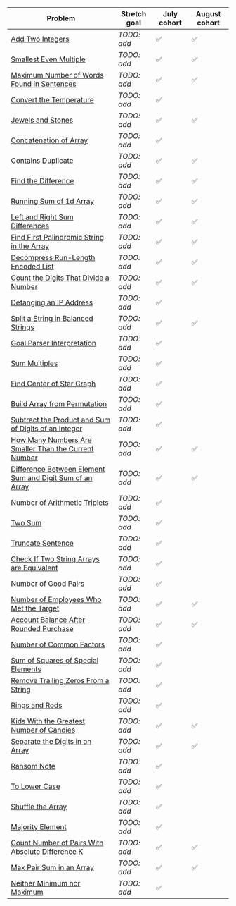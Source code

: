 |Problem|Stretch goal|July cohort|August cohort|
|-|-|-|-|
|[Add Two Integers](https://leetcode.com/problems/add-two-integers/)|_TODO: add_|✅|✅|
|[Smallest Even Multiple](https://leetcode.com/problems/smallest-even-multiple/)|_TODO: add_|✅|✅|
|[Maximum Number of Words Found in Sentences](https://leetcode.com/problems/maximum-number-of-words-found-in-sentences/)|_TODO: add_|✅|✅|
|[Convert the Temperature](https://leetcode.com/problems/convert-the-temperature/)|_TODO: add_|✅||
|[Jewels and Stones](https://leetcode.com/problems/jewels-and-stones/)|_TODO: add_|✅|✅|
|[Concatenation of Array](https://leetcode.com/problems/concatenation-of-array/)|_TODO: add_|✅||
|[Contains Duplicate](https://leetcode.com/problems/contains-duplicate/)|_TODO: add_|✅|✅|
|[Find the Difference](https://leetcode.com/problems/find-the-difference/)|_TODO: add_|✅|✅|
|[Running Sum of 1d Array](https://leetcode.com/problems/running-sum-of-1d-array/)|_TODO: add_|✅|✅|
|[Left and Right Sum Differences](https://leetcode.com/problems/left-and-right-sum-differences/)|_TODO: add_|✅|✅|
|[Find First Palindromic String in the Array](https://leetcode.com/problems/find-first-palindromic-string-in-the-array/)|_TODO: add_|✅|✅|
|[Decompress Run-Length Encoded List](https://leetcode.com/problems/decompress-run-length-encoded-list/)|_TODO: add_|✅|✅|
|[Count the Digits That Divide a Number](https://leetcode.com/problems/count-the-digits-that-divide-a-number/)|_TODO: add_|✅|✅|
|[Defanging an IP Address](https://leetcode.com/problems/defanging-an-ip-address/)|_TODO: add_|✅||
|[Split a String in Balanced Strings](https://leetcode.com/problems/split-a-string-in-balanced-strings/)|_TODO: add_|✅|✅|
|[Goal Parser Interpretation](https://leetcode.com/problems/goal-parser-interpretation/)|_TODO: add_|✅||
|[Sum Multiples](https://leetcode.com/problems/sum-multiples/)|_TODO: add_|✅||
|[Find Center of Star Graph](https://leetcode.com/problems/find-center-of-star-graph/)|_TODO: add_|✅||
|[Build Array from Permutation](https://leetcode.com/problems/build-array-from-permutation/)|_TODO: add_|✅||
|[Subtract the Product and Sum of Digits of an Integer](https://leetcode.com/problems/subtract-the-product-and-sum-of-digits-of-an-integer/)|_TODO: add_|✅||
|[How Many Numbers Are Smaller Than the Current Number](https://leetcode.com/problems/how-many-numbers-are-smaller-than-the-current-number/)|_TODO: add_|✅|✅|
|[Difference Between Element Sum and Digit Sum of an Array](https://leetcode.com/problems/difference-between-element-sum-and-digit-sum-of-an-array/)|_TODO: add_|✅|✅|
|[Number of Arithmetic Triplets](https://leetcode.com/problems/number-of-arithmetic-triplets/)|_TODO: add_|✅||
|[Two Sum](https://leetcode.com/problems/two-sum/)|_TODO: add_|✅||
|[Truncate Sentence](https://leetcode.com/problems/truncate-sentence/)|_TODO: add_|✅||
|[Check If Two String Arrays are Equivalent](https://leetcode.com/problems/check-if-two-string-arrays-are-equivalent/)|_TODO: add_|✅||
|[Number of Good Pairs](https://leetcode.com/problems/number-of-good-pairs/)|_TODO: add_|✅||
|[Number of Employees Who Met the Target](https://leetcode.com/problems/number-of-employees-who-met-the-target/)|_TODO: add_|✅|✅|
|[Account Balance After Rounded Purchase](https://leetcode.com/problems/account-balance-after-rounded-purchase/)|_TODO: add_|✅|✅|
|[Number of Common Factors](https://leetcode.com/problems/number-of-common-factors/)|_TODO: add_|✅||
|[Sum of Squares of Special Elements](https://leetcode.com/problems/sum-of-squares-of-special-elements/)|_TODO: add_|✅||
|[Remove Trailing Zeros From a String](https://leetcode.com/problems/remove-trailing-zeros-from-a-string/)|_TODO: add_|✅||
|[Rings and Rods](https://leetcode.com/problems/rings-and-rods/)|_TODO: add_|✅||
|[Kids With the Greatest Number of Candies](https://leetcode.com/problems/kids-with-the-greatest-number-of-candies/)|_TODO: add_|✅|✅|
|[Separate the Digits in an Array](https://leetcode.com/problems/separate-the-digits-in-an-array/)|_TODO: add_|✅|✅|
|[Ransom Note](https://leetcode.com/problems/ransom-note/)|_TODO: add_|✅||
|[To Lower Case](https://leetcode.com/problems/to-lower-case/)|_TODO: add_|✅||
|[Shuffle the Array](https://leetcode.com/problems/shuffle-the-array/)|_TODO: add_|✅||
|[Majority Element](https://leetcode.com/problems/majority-element/)|_TODO: add_|✅||
|[Count Number of Pairs With Absolute Difference K](https://leetcode.com/problems/count-number-of-pairs-with-absolute-difference-k/)|_TODO: add_|✅|✅|
|[Max Pair Sum in an Array](https://leetcode.com/problems/max-pair-sum-in-an-array/)|_TODO: add_|✅|✅|
|[Neither Minimum nor Maximum](https://leetcode.com/problems/neither-minimum-nor-maximum/)|_TODO: add_|✅||
